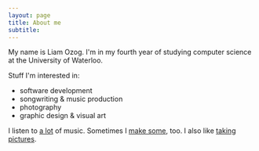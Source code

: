 ```yaml
---
layout: page
title: About me
subtitle:
---
```


My name is Liam Ozog. I'm in my fourth year of studying computer science at the University of Waterloo.

Stuff I'm interested in:  
- software development  
- songwriting & music production  
- photography  
- graphic design & visual art

I listen to [a lot](https://www.last.fm/user/Tom_Swift) of music. Sometimes I [make some](https://soundcloud.com/lozog), too. I also like [taking pictures](https://www.instagram.com/l__ozog/).
